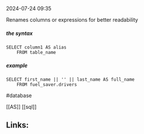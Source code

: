 2024-07-24 09:35

Renames columns or expressions for better readability 

##### the syntax 
```
SELECT column1 AS alias
	FROM table_name
```

##### example 
```
SELECT first_name || '' || last_name AS full_name
	FROM fuel_saver.drivers
```

#database 

[[AS]] [[sql]]
## Links:



